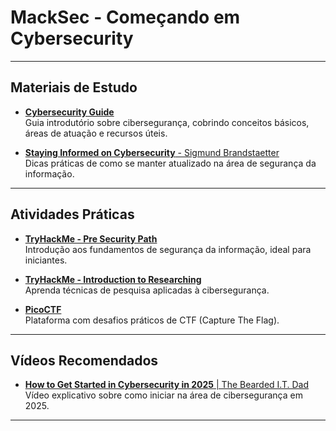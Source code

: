 # MackSec - Começando em Cybersecurity

---

## Materiais de Estudo

- [**Cybersecurity Guide**](https://cybersecurityguide.org/resources/cybersecurity-101/)  
  Guia introdutório sobre cibersegurança, cobrindo conceitos básicos, áreas de atuação e recursos úteis.

- [**Staying Informed on Cybersecurity** - Sigmund Brandstaetter](https://osintph.medium.com/staying-informed-on-cybersecurity-a-simple-guide-that-everybody-can-use-434aa9f9128a)  
  Dicas práticas de como se manter atualizado na área de segurança da informação.

---

## Atividades Práticas

- [**TryHackMe - Pre Security Path**](https://tryhackme.com/path/outline/presecurity)  
  Introdução aos fundamentos de segurança da informação, ideal para iniciantes.

- [**TryHackMe - Introduction to Researching**](https://tryhackme.com/room/introtoresearch)  
  Aprenda técnicas de pesquisa aplicadas à cibersegurança.

- [**PicoCTF**](https://picoctf.org/)  
  Plataforma com desafios práticos de CTF (Capture The Flag).

---

## Vídeos Recomendados

- [**How to Get Started in Cybersecurity in 2025** | The Bearded I.T. Dad](https://www.youtube.com/watch?v=FaKPvWIWC1s&t=107s)  
  Vídeo explicativo sobre como iniciar na área de cibersegurança em 2025.

---
